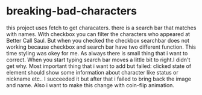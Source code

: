 # breaking-bad-characters

this project uses fetch to get characaters. there is a search bar that matches with names. With checkbox you can filter the characters who appeared at Better Call Saul.
But when you checked the checkbox searchbar does not working because checkbox and search bar have two different function. This time styling was okey for me. As always there is small 
thing that i want to correct. When you start typing search bar moves a little bit to right.I didn't get why.
Most important thing that i want to add but failed: 
  clicked state of element should show some information about character like status or nickname etc..
  I succeeded it but after that i failed to bring back the image and name.
  Also i want to make this change with coin-flip animation.
